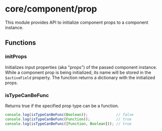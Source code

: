 # core/component/prop

This module provides API to initialize component props to a component instance.

## Functions

### initProps

Initializes input properties (aka "props") of the passed component instance.
While a component prop is being initialized, its name will be stored in the `$activeField` property.
The function returns a dictionary with the initialized props.

### isTypeCanBeFunc

Returns true if the specified prop type can be a function.

```js
console.log(isTypeCanBeFunc(Boolean));             // false
console.log(isTypeCanBeFunc(Function));            // true
console.log(isTypeCanBeFunc([Function, Boolean])); // true
```
